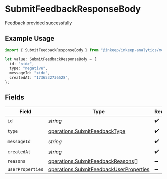 # SubmitFeedbackResponseBody

Feedback provided successfully

## Example Usage

```typescript
import { SubmitFeedbackResponseBody } from "@inkeep/inkeep-analytics/models/operations";

let value: SubmitFeedbackResponseBody = {
  id: "<id>",
  type: "negative",
  messageId: "<id>",
  createdAt: "1736532736528",
};
```

## Fields

| Field                                                                                              | Type                                                                                               | Required                                                                                           | Description                                                                                        |
| -------------------------------------------------------------------------------------------------- | -------------------------------------------------------------------------------------------------- | -------------------------------------------------------------------------------------------------- | -------------------------------------------------------------------------------------------------- |
| `id`                                                                                               | *string*                                                                                           | :heavy_check_mark:                                                                                 | N/A                                                                                                |
| `type`                                                                                             | [operations.SubmitFeedbackType](../../models/operations/submitfeedbacktype.md)                     | :heavy_check_mark:                                                                                 | N/A                                                                                                |
| `messageId`                                                                                        | *string*                                                                                           | :heavy_check_mark:                                                                                 | N/A                                                                                                |
| `createdAt`                                                                                        | *string*                                                                                           | :heavy_check_mark:                                                                                 | N/A                                                                                                |
| `reasons`                                                                                          | [operations.SubmitFeedbackReasons](../../models/operations/submitfeedbackreasons.md)[]             | :heavy_minus_sign:                                                                                 | N/A                                                                                                |
| `userProperties`                                                                                   | [operations.SubmitFeedbackUserProperties](../../models/operations/submitfeedbackuserproperties.md) | :heavy_minus_sign:                                                                                 | N/A                                                                                                |